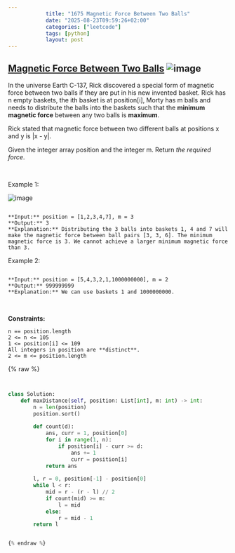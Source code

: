 ```yaml
---
            title: "1675 Magnetic Force Between Two Balls"
            date: "2025-08-23T09:59:26+02:00"
            categories: ["leetcode"]
            tags: [python]
            layout: post
---
```

            
## [Magnetic Force Between Two Balls](https://leetcode.com/problems/magnetic-force-between-two-balls) ![image](https://img.shields.io/badge/Difficulty-Medium-orange)

In the universe Earth C-137, Rick discovered a special form of magnetic force between two balls if they are put in his new invented basket. Rick has n empty baskets, the ith basket is at position[i], Morty has m balls and needs to distribute the balls into the baskets such that the **minimum magnetic force** between any two balls is **maximum**.

Rick stated that magnetic force between two different balls at positions x and y is |x - y|.

Given the integer array position and the integer m. Return *the required force*.

 

Example 1:

![image](https://assets.leetcode.com/uploads/2020/08/11/q3v1.jpg)
```

**Input:** position = [1,2,3,4,7], m = 3
**Output:** 3
**Explanation:** Distributing the 3 balls into baskets 1, 4 and 7 will make the magnetic force between ball pairs [3, 3, 6]. The minimum magnetic force is 3. We cannot achieve a larger minimum magnetic force than 3.

```

Example 2:

```

**Input:** position = [5,4,3,2,1,1000000000], m = 2
**Output:** 999999999
**Explanation:** We can use baskets 1 and 1000000000.

```

 

**Constraints:**

	n == position.length
	2 <= n <= 105
	1 <= position[i] <= 109
	All integers in position are **distinct**.
	2 <= m <= position.length

{% raw %}


```python


class Solution:
    def maxDistance(self, position: List[int], m: int) -> int:
        n = len(position)
        position.sort()
        
        def count(d):
            ans, curr = 1, position[0]
            for i in range(1, n):
                if position[i] - curr >= d:
                    ans += 1
                    curr = position[i]
            return ans
        
        l, r = 0, position[-1] - position[0]
        while l < r:
            mid = r - (r - l) // 2
            if count(mid) >= m:
                l = mid
            else:
                r = mid - 1
        return l


{% endraw %}
```
